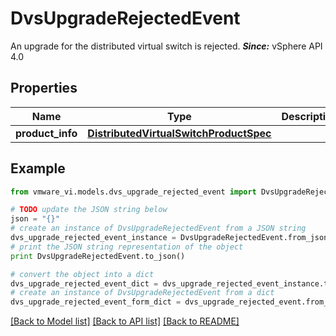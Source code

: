 # DvsUpgradeRejectedEvent

An upgrade for the distributed virtual switch is rejected.  ***Since:*** vSphere API 4.0 

## Properties
Name | Type | Description | Notes
------------ | ------------- | ------------- | -------------
**product_info** | [**DistributedVirtualSwitchProductSpec**](DistributedVirtualSwitchProductSpec.md) |  | 

## Example

```python
from vmware_vi.models.dvs_upgrade_rejected_event import DvsUpgradeRejectedEvent

# TODO update the JSON string below
json = "{}"
# create an instance of DvsUpgradeRejectedEvent from a JSON string
dvs_upgrade_rejected_event_instance = DvsUpgradeRejectedEvent.from_json(json)
# print the JSON string representation of the object
print DvsUpgradeRejectedEvent.to_json()

# convert the object into a dict
dvs_upgrade_rejected_event_dict = dvs_upgrade_rejected_event_instance.to_dict()
# create an instance of DvsUpgradeRejectedEvent from a dict
dvs_upgrade_rejected_event_form_dict = dvs_upgrade_rejected_event.from_dict(dvs_upgrade_rejected_event_dict)
```
[[Back to Model list]](../README.md#documentation-for-models) [[Back to API list]](../README.md#documentation-for-api-endpoints) [[Back to README]](../README.md)


